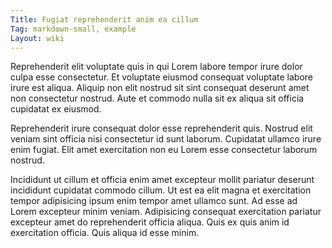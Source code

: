 ```yaml
---
Title: Fugiat reprehenderit anim ea cillum
Tag: markdown-small, example
Layout: wiki
---
```

Reprehenderit elit voluptate quis in qui Lorem labore tempor irure dolor culpa esse consectetur. Et voluptate eiusmod consequat voluptate labore irure est aliqua. Aliquip non elit nostrud sit sint consequat deserunt amet non consectetur nostrud. Aute et commodo nulla sit ex aliqua sit officia cupidatat ex eiusmod.

Reprehenderit irure consequat dolor esse reprehenderit quis. Nostrud elit veniam sint officia nisi consectetur id sunt laborum. Cupidatat ullamco irure enim fugiat. Elit amet exercitation non eu Lorem esse consectetur laborum nostrud.

Incididunt ut cillum et officia enim amet excepteur mollit pariatur deserunt incididunt cupidatat commodo cillum. Ut est ea elit magna et exercitation tempor adipisicing ipsum enim tempor amet ullamco sunt. Ad esse ad Lorem excepteur minim veniam. Adipisicing consequat exercitation pariatur excepteur amet do reprehenderit officia aliqua. Quis ex quis anim id exercitation officia. Quis aliqua id esse minim.